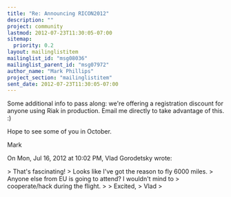 ```yaml
---
title: "Re: Announcing RICON2012"
description: ""
project: community
lastmod: 2012-07-23T11:30:05-07:00
sitemap:
  priority: 0.2
layout: mailinglistitem
mailinglist_id: "msg08036"
mailinglist_parent_id: "msg07972"
author_name: "Mark Phillips"
project_section: "mailinglistitem"
sent_date: 2012-07-23T11:30:05-07:00
---
```



Some additional info to pass along: we're offering a registration discount
for anyone using Riak in production. Email me directly to take advantage of
this. :)

Hope to see some of you in October.

Mark

On Mon, Jul 16, 2012 at 10:02 PM, Vlad Gorodetsky  wrote:

&gt; That's fascinating!
&gt; Looks like I've got the reason to fly 6000 miles.
&gt; Anyone else from EU is going to attend? I wouldn't mind to
&gt; cooperate/hack during the flight.
&gt;
&gt; Excited,
&gt; Vlad
&gt;

